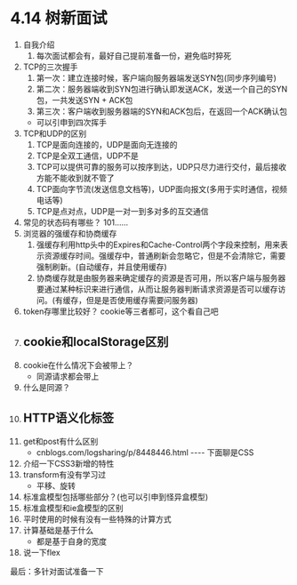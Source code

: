 # 4.14 树新面试
1. 自我介绍
    1. 每次面试都会有，最好自己提前准备一份，避免临时猝死
2. TCP的三次握手
    1. 第一次：建立连接时候，客户端向服务器端发送SYN包(同步序列编号)
    2. 第二次：服务器端收到SYN包进行确认即发送ACK，发送一个自己的SYN包，一共发送SYN + ACK包
    3. 第三次：客户端收到服务器端的SYN和ACK包后，在返回一个ACK确认包
    - 可以引申到四次挥手
2. TCP和UDP的区别
    1. TCP是面向连接的，UDP是面向无连接的
    2. TCP是全双工通信，UDP不是
    3. TCP可以提供可靠的服务可以按序到达，UDP只尽力进行交付，最后接收方能不能收到就不管了
    4. TCP面向字节流(发送信息文档等)，UDP面向报文(多用于实时通信，视频电话等)
    5. TCP是点对点，UDP是一对一到多对多的互交通信
3. 常见的状态码有哪些？
    101......
4. 浏览器的强缓存和协商缓存
    1. 强缓存利用http头中的Expires和Cache-Control两个字段来控制，用来表示资源缓存时间。强缓存中，普通刷新会忽略它，但是不会清除它，需要强制刷新。(自动缓存，并且使用缓存)
    2. 协商缓存就是由服务器来确定缓存的资源是否可用，所以客户端与服务器要通过某种标识来进行通信，从而让服务器判断请求资源是否可以缓存访问。(有缓存，但是是否使用缓存需要问服务器)
5. token存哪里比较好？
    cookie等三者都可，这个看自己吧
6. cookie和localStorage区别
    - 
7. cookie在什么情况下会被带上？
    - 同源请求都会带上
8. 什么是同源？
9. HTTP语义化标签
    - 
10. get和post有什么区别
    - cnblogs.com/logsharing/p/8448446.html
---- 下面聊是CSS
1. 介绍一下CSS3新增的特性
2. transform有没有学习过
    - 平移、旋转
3. 标准盒模型包括哪些部分？(也可以引申到怪异盒模型)
4. 标准盒模型和ie盒模型的区别
5. 平时使用的时候有没有一些特殊的计算方式
6. 计算基础是基于什么
    - 都是基于自身的宽度
7. 说一下flex

最后：多针对面试准备一下